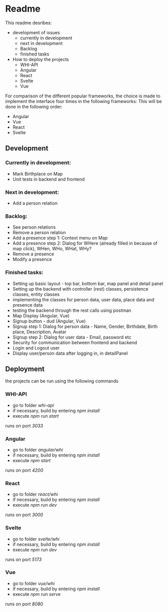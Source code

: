 # Readme

This readme desribes:

* development of issues
  * currently in development
  * next in development
  * Backlog
  * finished tasks
* How to deploy the projects
  * WHI-API
  * Angular
  * React
  * Svelte
  * Vue

For comparison of the different popular frameworks, the choice is made to implement the interface four times in the following frameworks:
This will be done in the following order:

* Angular
* Vue
* React
* Svelte


## Development

### Currently in development:

* Mark Birthplace on Map
* Unit tests in backend and frontend

### Next in development:

* Add a person relation

### Backlog:

* See person relations
* Remove a person relation
* Add a presence step 1: Context menu on Map
* Add a presence step 2: Dialog for WHere (already filled in because of map click), WHen, WHo, WHat, WHy?
* Remove a presence
* Modify a presence

### Finished tasks:

* Setting up basic layout - top bar, bottom bar, map panel and detail panel
* Setting up the backend with controller (rest) classes, persistence classes, entity classes
* implementing the classes for person data, user data, place data and presence data
* testing the backend through the rest calls using postman
* Map Display (Angular, Vue)
* Signup button - dud (Angular, Vue)
* Signup step 1: Dialog for person data - Name, Gender, Birthdate, Birth place, Description, Avatar
* Signup step 2: Dialog for user data - Email, password etc 
* Security for communication between frontend and backend 
* Login and Logout user 
* Display user/person data after logging in, in detailPanel


## Deployment
the projects can be run using the following commands

### WHI-API
* go to folder *whi-api* 
* if necessary, build by entering *npm install*
* execute *npm run start*

runs on port *3033*

### Angular
* go to folder *angular/whi*
* if necessary, build by entering *npm install*
* execute *npm start*

runs on port *4200*
	
### React
* go to folder *react/whi*
* if necessary, build by entering *npm install*
* execute *npm run dev*

runs on port *3000*

### Svelte
* go to folder *svelte/whi*
* if necessary, build by entering *npm install*
* execute *npm run dev*

runs on port *5173*

### Vue
* go to folder *vue/whi*
* if necessary, build by entering *npm install*
* execute *npm run serve*

runs on port *8080*